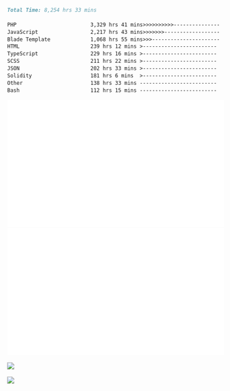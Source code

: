 <!--START_SECTION:waka-->

```markdown
Total Time: 8,254 hrs 33 mins

PHP                        3,329 hrs 41 mins>>>>>>>>>>---------------   39.67 %
JavaScript                 2,217 hrs 43 mins>>>>>>>------------------   26.42 %
Blade Template             1,068 hrs 55 mins>>>----------------------   12.74 %
HTML                       239 hrs 12 mins >------------------------   02.85 %
TypeScript                 229 hrs 16 mins >------------------------   02.73 %
SCSS                       211 hrs 22 mins >------------------------   02.52 %
JSON                       202 hrs 33 mins >------------------------   02.41 %
Solidity                   181 hrs 6 mins  >------------------------   02.16 %
Other                      138 hrs 33 mins -------------------------   01.65 %
Bash                       112 hrs 15 mins -------------------------   01.34 %
```

<!--END_SECTION:waka-->

![](https://raw.githubusercontent.com/DrMaxis/github-stats-transparent/output/generated/overview.svg)
![](https://raw.githubusercontent.com/DrMaxis/github-stats-transparent/output/generated/languages.svg)

![](https://git-readme-stats-drmaxis-projects.vercel.app/api?username=drmaxis&show_icons=true&theme=outrun&count_private=true&show=reviews,discussions_started,discussions_answered,prs_merged,prs_merged_percentage&custom_title=2024%20Github%20Rank)
 
<a href="https://count.getloli.com/"><img src="https://count.getloli.com/get/@:maxis-the-alchemist?theme=rule34"></a>
<!-- https://count.getloli.com/get/@alchemist?theme=rule34 -->
<br>
